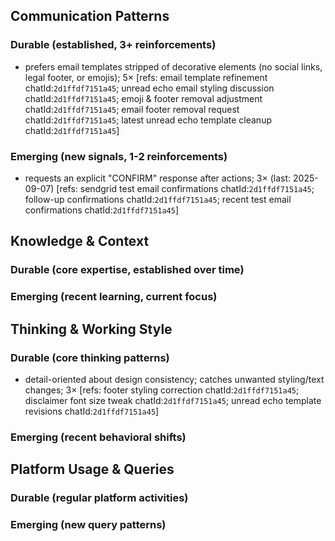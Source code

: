 ## Communication Patterns
### Durable (established, 3+ reinforcements)
- prefers email templates stripped of decorative elements (no social links, legal footer, or emojis); 5× [refs: email template refinement chatId:`2d1ffdf7151a45`; unread echo email styling discussion chatId:`2d1ffdf7151a45`; emoji & footer removal adjustment chatId:`2d1ffdf7151a45`; email footer removal request chatId:`2d1ffdf7151a45`; latest unread echo template cleanup chatId:`2d1ffdf7151a45`]

### Emerging (new signals, 1-2 reinforcements)
- requests an explicit "CONFIRM" response after actions; 3× (last: 2025-09-07) [refs: sendgrid test email confirmations chatId:`2d1ffdf7151a45`; follow-up confirmations chatId:`2d1ffdf7151a45`; recent test email confirmations chatId:`2d1ffdf7151a45`]

## Knowledge & Context
### Durable (core expertise, established over time)

### Emerging (recent learning, current focus)

## Thinking & Working Style
### Durable (core thinking patterns)
- detail-oriented about design consistency; catches unwanted styling/text changes; 3× [refs: footer styling correction chatId:`2d1ffdf7151a45`; disclaimer font size tweak chatId:`2d1ffdf7151a45`; unread echo template revisions chatId:`2d1ffdf7151a45`]

### Emerging (recent behavioral shifts)

## Platform Usage & Queries
### Durable (regular platform activities)

### Emerging (new query patterns)
